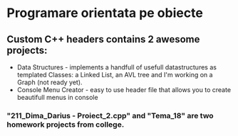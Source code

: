 # Programare orientata pe obiecte

## Custom C++ headers contains 2 awesome projects:
* Data Structures - implements a handfull of usefull datastructures as templated Classes: a Linked List, an AVL tree and I'm working on a Graph (not ready yet).
* Console Menu Creator - easy to use header file that allows you to create beautifull menus in console

### "211_Dima_Darius - Proiect_2.cpp" and "Tema_18" are two homework projects from college.
